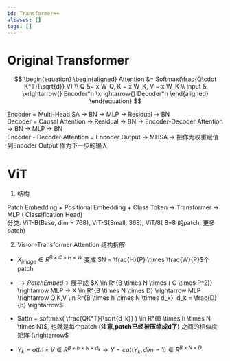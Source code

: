 ```yaml
---
id: Transformer++
aliases: []
tags: []
---
```


# Original Transformer

$$
\begin{equation}
\begin{aligned}
Attention &= Softmax(\frac{Q\cdot K^T}{\sqrt{d}} V) \\ 
Q &= x W_Q, K = x W_K, V = x W_K \\
Input & \xrightarrow{}  Encoder*n \xrightarrow{}  Decoder*n  
\end{aligned}
\end{equation}
$$

Encoder = Multi-Head SA -> BN -> MLP -> Residual -> BN  
Decoder = Causal Attention -> Residual -> BN -> Encoder-Decoder Attention -> BN -> MLP -> BN  
Encoder - Decoder Attention = Encoder Output -> MHSA -> 把作为权重赋值到Encoder Output 作为下一步的输入  

# ViT  
    
1. 结构  

Patch Embedding + Positional Embedding + Class Token -> Transformer -> MLP ( Classification Head)  
分类: ViT-B(Base, dim = 768), ViT-S(Small, 368), ViT/8( 8\*8 的patch, 更多patch)  
      
2. Vision-Transformer Attention 结构拆解  

- $X_{image} \in R^{B \times C \times H \times W}$ 变成 $N = \frac{H}{P} \times \frac{W}{P}$个patch 

- $\rightarrow Patch Embed \rightarrow$ 展平成 $X \in R^{B \times N \times ( C \times P^2)} \rightarrow MLP -> X \in R^{B \times N \times D} \rightarrow MLP \rightarrow Q,K,V \in R^{B \times h \times N \times d_k}, d_k = \frac{D}{h} \rightarrow$  

- $attn = softmax( \frac{QK^T}{\sqrt{d_k}} ) \in R^{B \times h \times N \times N}$, 也就是每个patch **(注意,patch已经被压缩成d了)** 之间的相似度矩阵 (\rightarrow$

- $Y_k = attn \times V \in R^{B \times h \times N \times d_k} \rightarrow Y = cat(Y_k, dim = 1) \in R^{B \times N \times D}$  
